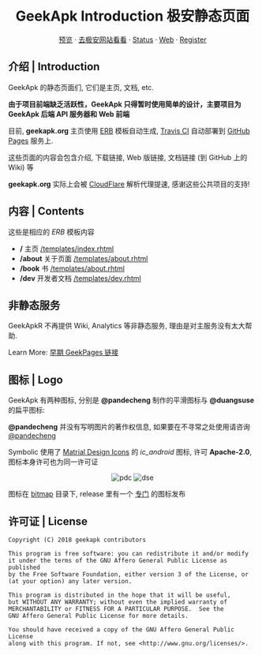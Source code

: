 <h1 align="center">GeekApk Introduction 极安静态页面</h1>

<p align="center"><a href="https://geekapk-r.github.io/geekapk.org/">预览</a> · <a href="https://geekapk.org">去极安网站看看</a> · <a href="https://status.geekapk.org">Status</a> · <a href="https://web.geekapk.org">Web</a> · <a href="https://t.me/geekapk_bot">Register</a></p>

## 介绍 | Introduction

GeekApk 的静态页面们, 它们是主页, 文档, etc.

__由于项目前端缺乏活跃性，GeekApk 只得暂时使用简单的设计，主要项目为 GeekApk 后端 API 服务器和 Web 前端__

目前, __geekapk.org__ 主页使用 [ERB](https://ruby-lang.org) 模板自动生成, [Travis CI](https://travis-ci.org) 自动部署到 [GitHub Pages](https://pages.github.com) 服务上.

这些页面的内容会包含介绍, 下载链接, Web 版链接, 文档链接 (到 GitHub 上的 Wiki) 等

__geekapk.org__ 实际上会被 [CloudFlare](https://cloudflare.com) 解析代理提速, 感谢这些公共项目的支持!

## 内容 | Contents

这些是相应的 _ERB_ 模板内容

+ __/__ 主页 [/templates/index.rhtml](./templates/index.rhtml)
+ __/about__ 关于页面 [/templates/about.rhtml](./templates/about.rhtml)
+ __/book__ 书 [/templates/about.rhtml](./templates/book.rhtml)
+ __/dev__ 开发者文档 [/templates/dev.rhtml](./templates/dev.rhtml)

## 非静态服务

GeekApkR 不再提供 Wiki, Analytics 等非静态服务, 理由是对主服务没有太大帮助.

Learn More: [早期 GeekPages 链接](https://github.com/geekapk/GeekPage/blob/master/README.md)

## 图标 | Logo

GeekApk 有两种图标, 分别是 __@pandecheng__ 制作的平滑图标与 __@duangsuse__ 的扁平图标:

__@pandecheng__ 并没有写明图片的著作权信息, 如果要在不寻常之处使用请咨询 [@pandecheng](https://github.com/pandecheng36)

Symbolic 使用了 [Matrial Design Icons](https://github.com/google/material-design-icons) 的 _ic_android_ 图标, 许可 __Apache-2.0__, 图标本身许可也为同一许可证

<p align="center">
    <img alt="pdc" src="https://geekapk.org/bitmap/geekapk-128.png" />
    <img alt="dse" src="https://geekapk.org/bitmap/symbolic/geekapk-128.png" />
</p>

图标在 [bitmap](./bitmap) 目录下, release 里有一个 [专门](https://github.com/geekapk-r/geekapk.org/releases/tag/bitmap) 的图标发布

## 许可证 | License

```plain
Copyright (C) 2018 geekapk contributors

This program is free software: you can redistribute it and/or modify
it under the terms of the GNU Affero General Public License as published
by the Free Software Foundation, either version 3 of the License, or
(at your option) any later version.

This program is distributed in the hope that it will be useful,
but WITHOUT ANY WARRANTY; without even the implied warranty of
MERCHANTABILITY or FITNESS FOR A PARTICULAR PURPOSE.  See the
GNU Affero General Public License for more details.

You should have received a copy of the GNU Affero General Public License
along with this program. If not, see <http://www.gnu.org/licenses/>.
```
